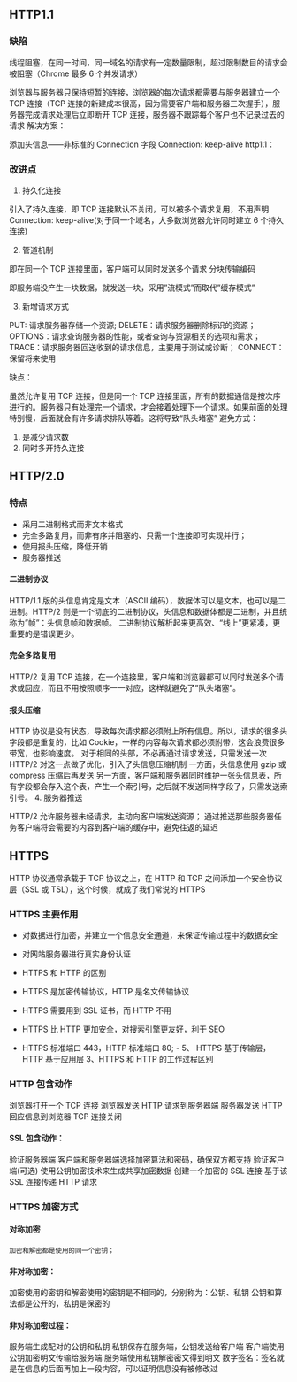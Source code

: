 ## HTTP1.1

### 缺陷

线程阻塞，在同一时间，同一域名的请求有一定数量限制，超过限制数目的请求会被阻塞（Chrome 最多 6 个并发请求）

浏览器与服务器只保持短暂的连接，浏览器的每次请求都需要与服务器建立一个 TCP 连接（TCP 连接的新建成本很高，因为需要客户端和服务器三次握手），服务器完成请求处理后立即断开 TCP 连接，服务器不跟踪每个客户也不记录过去的请求
解决方案：

添加头信息——非标准的 Connection 字段 Connection: keep-alive
http1.1：

### 改进点

1. 持久化连接

引入了持久连接，即 TCP 连接默认不关闭，可以被多个请求复用，不用声明 Connection: keep-alive(对于同一个域名，大多数浏览器允许同时建立 6 个持久连接)

2. 管道机制

即在同一个 TCP 连接里面，客户端可以同时发送多个请求
分块传输编码

即服务端没产生一块数据，就发送一块，采用”流模式”而取代”缓存模式”

3. 新增请求方式

PUT: 请求服务器存储一个资源;
DELETE：请求服务器删除标识的资源；
OPTIONS：请求查询服务器的性能，或者查询与资源相关的选项和需求；
TRACE：请求服务器回送收到的请求信息，主要用于测试或诊断；
CONNECT：保留将来使用

缺点：

虽然允许复用 TCP 连接，但是同一个 TCP 连接里面，所有的数据通信是按次序进行的。服务器只有处理完一个请求，才会接着处理下一个请求。如果前面的处理特别慢，后面就会有许多请求排队等着。这将导致“队头堵塞”
避免方式：

1. 是减少请求数
2. 同时多开持久连接

## HTTP/2.0

### 特点

-   采用二进制格式而非文本格式
-   完全多路复用，而非有序并阻塞的、只需一个连接即可实现并行；
-   使用报头压缩，降低开销
-   服务器推送

#### 二进制协议

HTTP/1.1 版的头信息肯定是文本（ASCII 编码），数据体可以是文本，也可以是二进制。HTTP/2 则是一个彻底的二进制协议，头信息和数据体都是二进制，并且统称为”帧”：头信息帧和数据帧。
二进制协议解析起来更高效、“线上”更紧凑，更重要的是错误更少。

#### 完全多路复用

HTTP/2 复用 TCP 连接，在一个连接里，客户端和浏览器都可以同时发送多个请求或回应，而且不用按照顺序一一对应，这样就避免了”队头堵塞”。

#### 报头压缩

HTTP 协议是没有状态，导致每次请求都必须附上所有信息。所以，请求的很多头字段都是重复的，比如 Cookie，一样的内容每次请求都必须附带，这会浪费很多带宽，也影响速度。
对于相同的头部，不必再通过请求发送，只需发送一次
HTTP/2 对这一点做了优化，引入了头信息压缩机制
一方面，头信息使用 gzip 或 compress 压缩后再发送
另一方面，客户端和服务器同时维护一张头信息表，所有字段都会存入这个表，产生一个索引号，之后就不发送同样字段了，只需发送索引号。 4. 服务器推送

HTTP/2 允许服务器未经请求，主动向客户端发送资源；
通过推送那些服务器任务客户端将会需要的内容到客户端的缓存中，避免往返的延迟

## HTTPS

HTTP 协议通常承载于 TCP 协议之上，在 HTTP 和 TCP 之间添加一个安全协议层（SSL 或 TSL），这个时候，就成了我们常说的 HTTPS

### HTTPS 主要作用

-   对数据进行加密，并建立一个信息安全通道，来保证传输过程中的数据安全
-   对网站服务器进行真实身份认证
-   HTTPS 和 HTTP 的区别

-   HTTPS 是加密传输协议，HTTP 是名文传输协议
-   HTTPS 需要用到 SSL 证书，而 HTTP 不用
-   HTTPS 比 HTTP 更加安全，对搜索引擎更友好，利于 SEO
-   HTTPS 标准端口 443，HTTP 标准端口 80; - 5、 HTTPS 基于传输层，HTTP 基于应用层
    3、HTTPS 和 HTTP 的工作过程区别

### HTTP 包含动作

浏览器打开一个 TCP 连接
浏览器发送 HTTP 请求到服务器端
服务器发送 HTTP 回应信息到浏览器
TCP 连接关闭

#### SSL 包含动作：

验证服务器端
客户端和服务器端选择加密算法和密码，确保双方都支持
验证客户端(可选)
使用公钥加密技术来生成共享加密数据
创建一个加密的 SSL 连接
基于该 SSL 连接传递 HTTP 请求

### HTTPS 加密方式

#### 对称加密

    加密和解密都是使用的同一个密钥；

#### 非对称加密：

加密使用的密钥和解密使用的密钥是不相同的，分别称为：公钥、私钥
公钥和算法都是公开的，私钥是保密的

#### 非对称加密过程：

服务端生成配对的公钥和私钥
私钥保存在服务端，公钥发送给客户端
客户端使用公钥加密明文传输给服务端
服务端使用私钥解密密文得到明文
数字签名：签名就是在信息的后面再加上一段内容，可以证明信息没有被修改过
